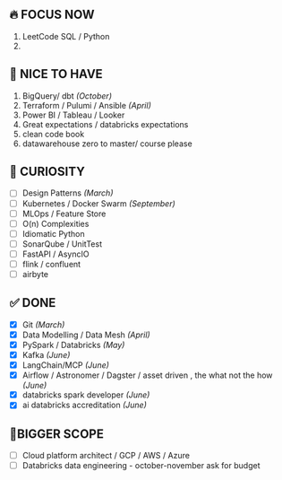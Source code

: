 ## 🔥 FOCUS NOW
1. LeetCode SQL / Python 
2. 
 
## 🌟 NICE TO HAVE
1. BigQuery/ dbt *(October)*  
2. Terraform / Pulumi / Ansible *(April)*  
3. Power BI / Tableau / Looker
4. Great expectations / databricks expectations
5. clean code book
6. datawarehouse zero to master/ course please 

## 🧠 CURIOSITY
- [ ] Design Patterns *(March)*  
- [ ] Kubernetes / Docker Swarm *(September)*  
- [ ] MLOps / Feature Store  
- [ ] O(n) Complexities
- [ ] Idiomatic Python  
- [ ] SonarQube / UnitTest  
- [ ] FastAPI / AsyncIO
- [ ] flink / confluent
- [ ] airbyte

## ✅ DONE
- [x] Git *(March)*     
- [x] Data Modelling / Data Mesh *(April)*
- [x] PySpark / Databricks *(May)*
- [x] Kafka *(June)*
- [x] LangChain/MCP *(June)*
- [x] Airflow / Astronomer / Dagster / asset driven , the what not the how *(June)*
- [x] databricks spark developer *(June)*
- [x] ai databricks accreditation *(June)*

## 📌BIGGER SCOPE 
- [ ] Cloud platform architect /  GCP / AWS / Azure  
- [ ] Databricks data engineering - october-november ask for budget
